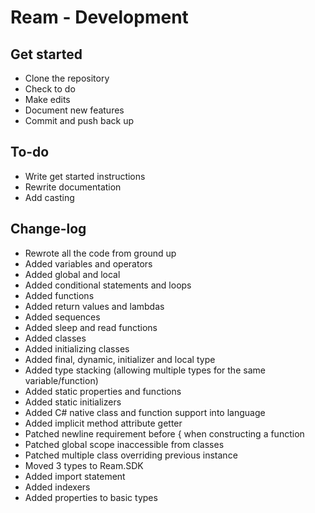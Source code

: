 # Ream - Development

## Get started

- Clone the repository
- Check to do
- Make edits
- Document new features
- Commit and push back up

## To-do

- Write get started instructions
- Rewrite documentation
- Add casting

## Change-log

- Rewrote all the code from ground up
- Added variables and operators
- Added global and local
- Added conditional statements and loops
- Added functions
- Added return values and lambdas
- Added sequences
- Added sleep and read functions
- Added classes
- Added initializing classes
- Added final, dynamic, initializer and local type
- Added type stacking (allowing multiple types for the same variable/function)
- Added static properties and functions
- Added static initializers
- Added C# native class and function support into language
- Added implicit method attribute getter
- Patched newline requirement before { when constructing a function
- Patched global scope inaccessible from classes
- Patched multiple class overriding previous instance
- Moved 3 types to Ream.SDK
- Added import statement
- Added indexers
- Added properties to basic types
